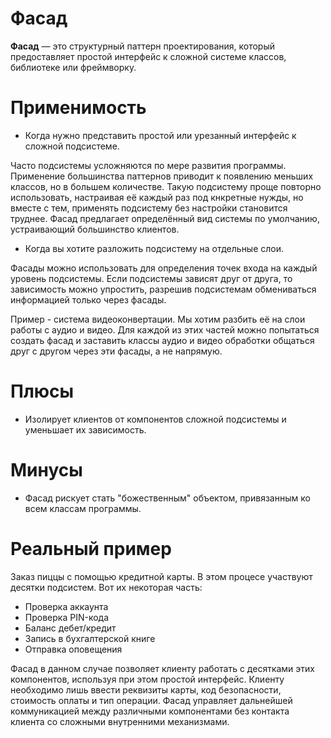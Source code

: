 # Фасад
**Фасад** — это структурный паттерн проектирования, который предоставляет простой интерфейс к сложной системе классов, библиотеке или фреймворку.

# Применимость
- Когда нужно представить простой или урезанный интерфейс к сложной подсистеме.

Часто подсистемы усложняются по мере развития программы. Применение большинства паттернов приводит к появлению меньших классов, но в большем количестве. Такую подсистему проще повторно использовать, настраивая её каждый раз под кнкретные нужды, но вместе с тем, применять подсистему без настройки становится труднее. Фасад предлагает определённый вид системы по умолчанию, устраивающий большинство клиентов.

- Когда вы хотите разложить подсистему на отдельные слои.

Фасады можно использовать для определения точек входа на каждый уровень подсистемы. Если подсистемы зависят друг от друга, то зависимость можно упростить, разрешив подсистемам обмениваться информацией только через фасады.

Пример - система видеоконвертации. Мы хотим разбить её на слои работы с аудио и видео. Для каждой из этих частей можно попытаться создать фасад и заставить классы аудио и видео обработки общаться друг с другом через эти фасады, а не напрямую.

# Плюсы
- Изолирует клиентов от компонентов сложной подсистемы и уменьшает их зависимость.

# Минусы
- Фасад рискует стать "божественным" объектом, привязанным ко всем классам программы.

# Реальный пример
Заказ пиццы с помощью кредитной карты. В этом процесе участвуют десятки подсистем. Вот их некоторая часть:
- Проверка аккаунта
- Проверка PIN-кода
- Баланс дебет/кредит
- Запись в бухгалтерской книге
- Отправка оповещения

Фасад в данном случае позволяет клиенту работать с десятками этих компонентов, используя при этом простой интерфейс. Клиенту необходимо лишь ввести реквизиты карты, код безопасности, стоимость оплаты и тип операции. Фасад управляет дальнейшей коммуникацией между различными компонентами без контакта клиента со сложными внутренними механизмами.